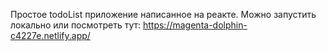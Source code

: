 Простое todoList приложение написанное на реакте.
Можно запустить локально или посмотреть тут: https://magenta-dolphin-c4227e.netlify.app/